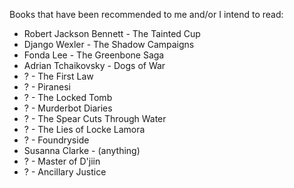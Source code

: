 Books that have been recommended to me and/or I intend to read:
- Robert Jackson Bennett - The Tainted Cup
- Django Wexler - The Shadow Campaigns
- Fonda Lee - The Greenbone Saga
- Adrian Tchaikovsky - Dogs of War
- ? - The First Law
- ? - Piranesi
- ? - The Locked Tomb
- ? - Murderbot Diaries
- ? - The Spear Cuts Through Water
- ? - The Lies of Locke Lamora
- ? - Foundryside
- Susanna Clarke - (anything)
- ? - Master of D'jiin
- ? - Ancillary Justice
